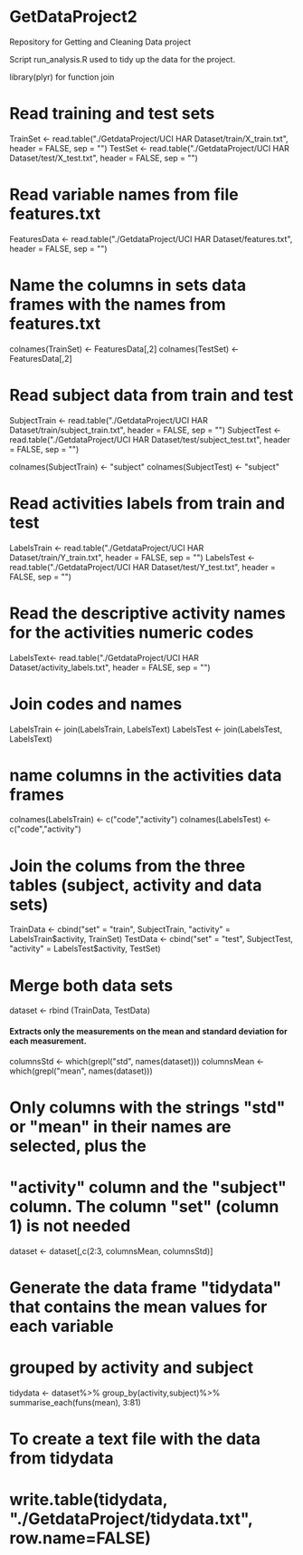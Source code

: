 # GetDataProject2
Repository for Getting and Cleaning Data project

Script run_analysis.R used to tidy up the data for the project.


library(plyr) for function join
        
# Read training and test sets          
TrainSet <- read.table("./GetdataProject/UCI HAR Dataset/train/X_train.txt", header = FALSE, sep = "")
TestSet <- read.table("./GetdataProject/UCI HAR Dataset/test/X_test.txt", header = FALSE, sep = "")

# Read variable names from file features.txt
FeaturesData <- read.table("./GetdataProject/UCI HAR Dataset/features.txt", header = FALSE, sep = "")

# Name the columns in sets data frames with the names from features.txt                           
colnames(TrainSet) <- FeaturesData[,2]
colnames(TestSet) <- FeaturesData[,2]

# Read subject data from train and test
SubjectTrain <- read.table("./GetdataProject/UCI HAR Dataset/train/subject_train.txt", header = FALSE, sep = "")
SubjectTest <- read.table("./GetdataProject/UCI HAR Dataset/test/subject_test.txt", header = FALSE, sep = "")

colnames(SubjectTrain) <- "subject"
colnames(SubjectTest) <- "subject"

# Read activities labels from train and test
LabelsTrain <- read.table("./GetdataProject/UCI HAR Dataset/train/Y_train.txt", header = FALSE, sep = "")
LabelsTest <- read.table("./GetdataProject/UCI HAR Dataset/test/Y_test.txt", header = FALSE, sep = "")

# Read the descriptive activity names for the activities numeric codes
LabelsText<- read.table("./GetdataProject/UCI HAR Dataset/activity_labels.txt", header = FALSE, sep = "")

# Join codes and names
LabelsTrain <- join(LabelsTrain, LabelsText)
LabelsTest <- join(LabelsTest, LabelsText)

# name columns in the activities data frames
colnames(LabelsTrain) <- c("code","activity")
colnames(LabelsTest) <- c("code","activity")

# Join the colums from the three tables (subject, activity and data sets)
TrainData <- cbind("set" = "train", SubjectTrain, "activity" = LabelsTrain$activity, TrainSet)
TestData <- cbind("set" = "test", SubjectTest, "activity" = LabelsTest$activity, TestSet)

# Merge both data sets
dataset <- rbind (TrainData, TestData)

#### Extracts only the measurements on the mean and standard deviation for each measurement. 

columnsStd <- which(grepl("std", names(dataset)))
columnsMean <- which(grepl("mean", names(dataset)))

# Only columns with the strings "std" or "mean" in their names are selected, plus the 
# "activity" column and the "subject" column. The column "set" (column 1) is not needed
dataset <- dataset[,c(2:3, columnsMean, columnsStd)]

# Generate the data frame "tidydata" that contains the mean values for each variable 
# grouped by activity and subject
tidydata <- dataset%>%
        group_by(activity,subject)%>% 
        summarise_each(funs(mean), 3:81)

# To create a text file with the data from tidydata
# write.table(tidydata, "./GetdataProject/tidydata.txt", row.name=FALSE)
